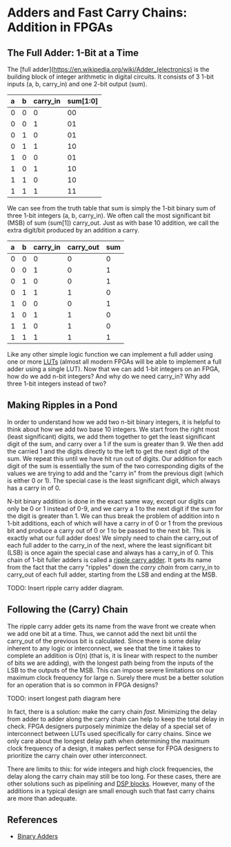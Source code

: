 # Adders and Fast Carry Chains: Addition in FPGAs
## The Full Adder:  1-Bit at a Time
The [full adder](https://en.wikipedia.org/wiki/Adder_(electronics) is the building block
of integer arithmetic in digital circuits. It consists of 3 1-bit inputs (a, b, carry_in) and one
2-bit output (sum).

| a | b | carry_in | sum[1:0] |
|:--|:--|:---------|:---------|
| 0 | 0 | 0        | 00       |
| 0 | 0 | 1        | 01       |
| 0 | 1 | 0        | 01       |
| 0 | 1 | 1        | 10       |
| 1 | 0 | 0        | 01       |
| 1 | 0 | 1        | 10       |
| 1 | 1 | 0        | 10       |
| 1 | 1 | 1        | 11       |

We can see from the truth table that sum is simply the 1-bit binary sum of three 1-bit integers
(a, b, carry_in). We often call the most significant bit (MSB) of sum (sum[1]) carry_out. Just as
with base 10 addition, we call the extra digit/bit produced by an addition a carry.

| a | b | carry_in | carry_out | sum |
|:--|:--|:---------|:----------|:----|
| 0 | 0 | 0        | 0         | 0   |
| 0 | 0 | 1        | 0         | 1   |
| 0 | 1 | 0        | 0         | 1   |
| 0 | 1 | 1        | 1         | 0   |
| 1 | 0 | 0        | 0         | 1   |
| 1 | 0 | 1        | 1         | 0   |
| 1 | 1 | 0        | 1         | 0   |
| 1 | 1 | 1        | 1         | 1   |

Like any other simple logic function we can implement a full adder using one or more
[LUTs](https://github.com/s-okai/hello-fpga/blob/master/lessons/lots_of_luts/lots_of_luts.md)
(almost all modern FPGAs will be able to implement a full adder using a single LUT). Now that we can
add 1-bit integers on an FPGA, how do we add n-bit integers? And why do we need carry_in? Why add
three 1-bit integers instead of two?

## Making Ripples in a Pond
In order to understand how we add two n-bit binary integers, it is helpful to think about how we add
two base 10 integers. We start from the right most (least significant) digits, we add them together
to get the least significant digit of the sum, and carry over a 1 if the sum is greater than 9. We
then add the carried 1 and the digits directly to the left to get the next digit of the sum. We
repeat this until we have hit run out of digits. Our addition for each digit of the sum is
essentially the sum of the two corresponding digits of the values we are trying to add and the
"carry in" from the previous digit (which is either 0 or 1). The special case is the least
significant digit, which always has a carry in of 0.

N-bit binary addition is done in the exact same way, except our digits can only be 0 or 1 instead of
0-9, and we carry a 1 to the next digit if the sum for the digit is greater than 1. We can thus
break the problem of addition into n 1-bit additions, each of which will have a carry in of 0 or 1
from the previous bit and produce a carry out of 0 or 1 to be passed to the next bit. This is
exactly what our full adder does! We simply need to chain the carry_out of each full adder to the
carry_in of the next, where the least significant bit (LSB) is once again the special case and
always has a carry_in of 0. This chain of 1-bit fuller adders is called a [ripple carry adder](http://www.electronics-tutorials.ws/combination/comb_7.html). It gets its name from the fact
that the carry "ripples" down the _carry chain_ from carry_in to carry_out of each full adder,
starting from the LSB and ending at the MSB.

TODO: Insert ripple carry adder diagram.

## Following the (Carry) Chain
The ripple carry adder gets its name from the wave front we create when we add one bit at a time.
Thus, we cannot add the next bit until the carry_out of the previous bit is calculated. Since there
is some delay inherent to any logic or interconnect, we see that the time it takes to complete an
addition is O(n) (that is, it is linear with respect to the number of bits we are adding), with the
longest path being from the inputs of the LSB to the outputs of the MSB. This can impose severe
limitations on our maximum clock frequency for large n. Surely there must be a better solution for
an operation that is so common in FPGA designs?

TODO: insert longest path diagram here

In fact, there is a solution: make the carry chain _fast_. Minimizing the delay from adder to adder
along the carry chain can help to keep the total delay in check. FPGA designers purposely minimize
the delay of a special set of interconnect between LUTs used specifically for carry chains. Since
we only care about the longest delay path when determining the maximum clock frequency of a design,
it makes perfect sense for FPGA designers to prioritize the carry chain over other interconnect.

There are limits to this: for wide integers and high clock frequencies, the delay along the carry
chain may still be too long. For these cases, there are other solutions such as pipelining and
[DSP blocks](https://www.altera.com/products/fpga/features/dsp/arria-v-cyclone-v-dsp-block.html).
However, many of the additions in a typical design are small enough such that fast carry chains
are more than adequate.

## References
* [Binary Adders](http://www.electronics-tutorials.ws/combination/comb_7.html)

